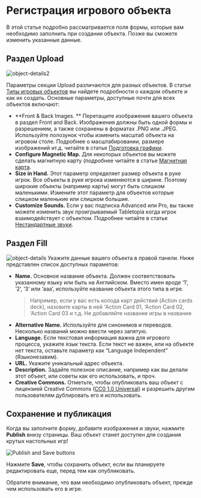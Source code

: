 # Регистрация игрового объекта	

В этой статье подробно рассматривается поля формы, которые вам необходимо заполнить при создании объекта. Позже вы сможете изменить указанные данные.

## Раздел Upload

![object-details2](http://help.tabletopia.com/wp-content/uploads/2017/02/object-details2.png)

Параметры секции Upload различаются для разных объектов. В статье [Типы игровых объектов](game-objects-types.md) вы найдете подробности о каждом объекте и как их создать. Основные параметры, доступные почти для всех объектов включают:

* **Front &amp; Back Images. ** Перетащите изображения вашего объекта в раздел Front and Back. Изображения должны быть одной формы и разрешением, а также сохранены в форматах .PNG или .JPEG. Используйте полозунок чтобы изменить масштаб объекта на игровом столе. Подробнее о масштабировании, размере изображений ит.д. читайте в статье [Подготовка графики](../games/how-to-prepare-graphics.md).
* **Configure Magnetic Map.** Для некоторых объектов вы можете сделать магнитную карту (подробнее читайте в статье [Магнитная карта](http://help.tabletopia.com/knowledge-base/magnetic-map/).
* **Size in Hand.** Этот параметр определяет размер объекта в руке игрок. Все объекты в руке игрока изменяются в ширине. Поэтому широкие объекты (например карты) могут быть слишком маленькими. Измените этот параметр для объектов которые слишком маленькие или слишком большие.
* **Customize Sounds.** Если у вас подписка Advanced или Pro, вы также можете изменить звук проигрываемый Tabletopia когда игрок взаимодействует с объектом. Подробнее читайте в статье [Нестандартные звуки](../enhance/custom-sounds.md).

## Раздел Fill

![object-details](https://help.tabletopia.com/wp-content/uploads/2019/12/object-details-14.12.19.png)
Укажите данные вашего объекта в правой панели. Ниже представлен список доступных параметов:

* **Name.** Основное название объекта. Должен соответствовать указанному языку или быть на Английском.
	Вместо имен вроде &#8216;1&#8217;, &#8216;2&#8217;, &#8216;3&#8217; или &#8216;aaa&#8217;, используйте название объекта этого типа в игре.
	> Например, если у вас есть колода карт действий (Action cards deck), назовите карты в ней &#8216;Action Card 01, &#8216;Action Card 02, &#8216;Action Card 03 и т.д.
	Не добавляйте название игры в название
* **Alternative Name.** Используйте для синонимов и переводов. Несколько названий можно ввести через запятую.
* **Language.** Если текстовая информация важна для игрового процесса, укажите язык текста. Если текст не важен, или на объекте нет текста, оставьте параметр как “Language Independent” (Языконезавим).
* **URL.** Укажите уникальный адрес объекта.
* **Description.** Задайте полезное описание, например как вы делали этот объект, или советы как его использовать, и проч.
* **Creative Commons.** Отметьте, чтобы опубликовать ваш объект с лицензией Creative Commons  ([CC0 1.0 Universal](https://creativecommons.org/publicdomain/zero/1.0/)) и разрешить другим пользователям дублировать его и использовать.

## Сохранение и публикация

Когда вы заполните форму, добавите изображения и звуки, нажмите **Publish** внизу страницы. Ваш объект станет доступен для создания крутых настольных игр!

![Publish and Save buttons](http://help.tabletopia.com/wp-content/uploads/2015/07/publish_save.png)

Нажмите **Save**, чтобы сохранить объект, если вы планируете редактировать еще, перед тем как опубликовать.

Обратите внимание, что вам необходимо опубликовать объект, прежде чем использовать его в игре.